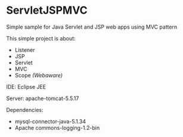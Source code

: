 ServletJSPMVC
=============

Simple sample for Java Servlet and JSP web apps using MVC pattern

This simple project is about:
- Listener
- JSP
- Servlet
- MVC
- Scope _(Webaware)_

IDE: Eclipse JEE

Server: apache-tomcat-5.5.17

Dependencies:
- mysql-connector-java-5.1.34
- Apache commons-logging-1.2-bin
